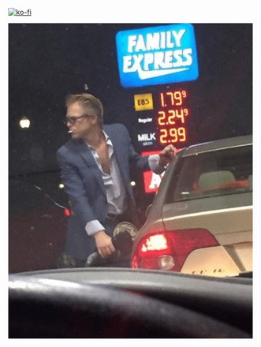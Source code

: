 
[![ko-fi](https://ko-fi.com/img/githubbutton_sm.svg)](https://ko-fi.com/S6S51D51Q1)

![hellyeah](HellyeahGuy.jpg)
